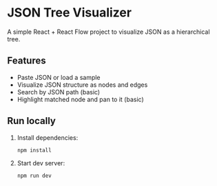 # JSON Tree Visualizer

A simple React + React Flow project to visualize JSON as a hierarchical tree.

## Features

- Paste JSON or load a sample
- Visualize JSON structure as nodes and edges
- Search by JSON path (basic)
- Highlight matched node and pan to it (basic)

## Run locally

1. Install dependencies:
   ```bash
   npm install
   ```
2. Start dev server:
   ```bash
   npm run dev
   ```
